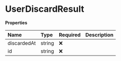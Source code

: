 # UserDiscardResult

**Properties**

| Name        | Type   | Required | Description |
| :---------- | :----- | :------- | :---------- |
| discardedAt | string | ❌       |             |
| id          | string | ❌       |             |

